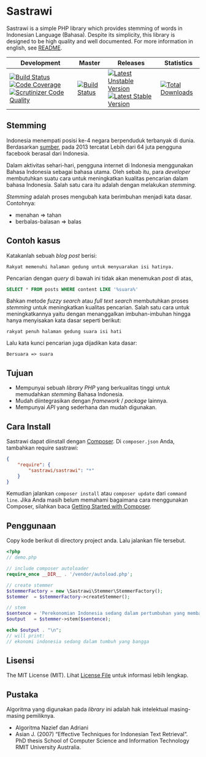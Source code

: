 Sastrawi
=========

Sastrawi is a simple PHP library which provides stemming of words in Indonesian Language (Bahasa).
Despite its simplicity, this library is  designed to be high quality and well documented.
For more information in english, see [README](https://github.com/andylib/sastrawi/blob/master/README.en.md).


| Development | Master | Releases | Statistics |
| ----------- | ------ | -------- | ---------- |
| [![Build Status](https://travis-ci.org/sastrawi/sastrawi.svg?branch=development)](https://travis-ci.org/sastrawi/sastrawi) [![Code Coverage](https://scrutinizer-ci.com/g/sastrawi/sastrawi/badges/coverage.png?s=942cb014be9bbbf41e62c15389663f4253f5efac)](https://scrutinizer-ci.com/g/sastrawi/sastrawi/) [![Scrutinizer Code Quality](https://scrutinizer-ci.com/g/sastrawi/sastrawi/badges/quality-score.png?s=152027ad0516653ff4eb5b05bff7266aeb600bfd)](https://scrutinizer-ci.com/g/sastrawi/sastrawi/) | [![Build Status](https://travis-ci.org/sastrawi/sastrawi.svg?branch=master)](https://travis-ci.org/sastrawi/sastrawi) | [![Latest Unstable Version](https://poser.pugx.org/sastrawi/sastrawi/v/unstable.png)](https://packagist.org/packages/sastrawi/sastrawi) [![Latest Stable Version](https://poser.pugx.org/sastrawi/sastrawi/v/stable.png)](https://packagist.org/packages/sastrawi/sastrawi) | [![Total Downloads](https://poser.pugx.org/sastrawi/sastrawi/downloads.png)](https://packagist.org/packages/sastrawi/sastrawi) |


Stemming
---------

Indonesia menempati posisi ke-4 negara berpenduduk terbanyak di dunia. Berdasarkan [sumber](http://www.thejakartapost.com/news/2013/06/18/facebook-has-64m-active-indonesian-users.html), pada 2013 tercatat Lebih dari 64 juta pengguna facebook berasal dari Indonesia.

Dalam aktivitas sehari-hari, pengguna internet di Indonesia menggunakan Bahasa Indonesia sebagai bahasa utama. Oleh sebab itu, para _developer_ membutuhkan suatu cara untuk meningkatkan kualitas pencarian dalam bahasa Indonesia. Salah satu cara itu adalah dengan melakukan _stemming_.

_Stemming_ adalah proses mengubah kata berimbuhan menjadi kata dasar. Contohnya:

- menahan => tahan
- berbalas-balasan => balas


Contoh kasus
-------------

Katakanlah sebuah _blog post_ berisi:

    Rakyat memenuhi halaman gedung untuk menyuarakan isi hatinya.

Pencarian dengan _query_ di bawah ini tidak akan menemukan _post_ di atas,

```sql
SELECT * FROM posts WHERE content LIKE '%suara%'
```

Bahkan metode _fuzzy search_ atau _full text search_ membutuhkan proses _stemming_ untuk meningkatkan kualitas pencarian. Salah satu cara untuk meningkatkannya yaitu dengan menanggalkan imbuhan-imbuhan hingga hanya menyisakan kata dasar seperti berikut:

    rakyat penuh halaman gedung suara isi hati

Lalu kata kunci pencarian juga dijadikan kata dasar:

    Bersuara => suara


Tujuan
-------

- Mempunyai sebuah _library PHP_ yang berkualitas tinggi untuk memudahkan _stemming_ Bahasa Indonesia.
- Mudah diintegrasikan dengan _framework_ / _package_ lainnya.
- Mempunyai _API_ yang sederhana dan mudah digunakan.


Cara Install
-------------

Sastrawi dapat diinstall dengan [Composer](https://getcomposer.org). Di `composer.json` Anda, tambahkan require sastrawi:

```json
{
    "require": {
        "sastrawi/sastrawi": "*"
    }
}
```

Kemudian jalankan `composer install` atau `composer update` dari `command line`. Jika Anda masih belum memahami bagaimana cara menggunakan Composer, silahkan baca [Getting Started with Composer](https://getcomposer.org/doc/00-intro.md).


Penggunaan
-----------

Copy kode berikut di directory project anda. Lalu jalankan file tersebut.

```php
<?php
// demo.php

// include composer autoloader
require_once __DIR__ . '/vendor/autoload.php';

// create stemmer
$stemmerFactory = new \Sastrawi\Stemmer\StemmerFactory();
$stemmer  = $stemmerFactory->createStemmer();

// stem
$sentence = 'Perekonomian Indonesia sedang dalam pertumbuhan yang membanggakan';
$output   = $stemmer->stem($sentence);

echo $output . "\n";
// will print:
// ekonomi indonesia sedang dalam tumbuh yang bangga
```


Lisensi
--------

The MIT License (MIT). Lihat [License File](https://github.com/sastrawi/sastrawi/blob/master/LICENSE) untuk informasi lebih lengkap.


Pustaka
--------

Algoritma yang digunakan pada _library_ ini adalah hak intelektual masing-masing pemiliknya.

- Algoritma Nazief dan Adriani
- Asian J. (2007) “Effective Techniques for Indonesian Text Retrieval”. PhD thesis School of Computer Science and Information Technology RMIT University Australia.


